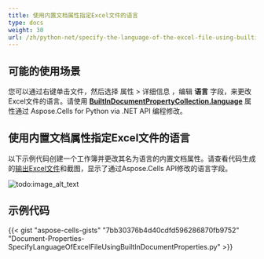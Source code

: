 ```yaml
---
title: 使用内置文档属性指定Excel文件的语言
type: docs
weight: 30
url: /zh/python-net/specify-the-language-of-the-excel-file-using-builtin-document-properties/
---
```


## **可能的使用场景**

 您可以通过右键单击文件，然后选择 属性 > 详细信息 ，编辑 **语言** 字段，来更改Excel文件的语言。请使用 [**BuiltInDocumentPropertyCollection.language**](https://reference.aspose.com/cells/python-net/aspose.cells.properties/builtindocumentpropertycollection/language) 属性通过 Aspose.Cells for Python via .NET API 编程修改。

## **使用内置文档属性指定Excel文件的语言**

以下示例代码创建一个工作簿并更改其名为语言的内置文档属性。请查看代码生成的[输出Excel文件](64716891.xlsx)和截图，显示了通过Aspose.Cells API修改的语言字段。

![todo:image_alt_text](specify-the-language-of-the-excel-file-using-builtin-document-properties_1.png)

## **示例代码**

{{< gist "aspose-cells-gists" "7bb30376b4d40cdfd596286870fb9752" "Document-Properties-SpecifyLanguageOfExcelFileUsingBuiltInDocumentProperties.py" >}}

